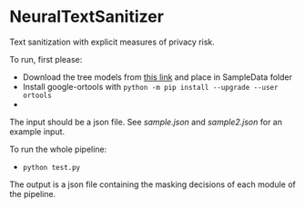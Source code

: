 # NeuralTextSanitizer
Text sanitization with explicit measures of privacy risk.

To run, first please:
* Download the tree models from [this link](https://drive.google.com/drive/folders/1p9znczAIruZKvUxY0hLRy5YXyj0SfOYk?usp=sharing) and place in SampleData folder
* Install google-ortools with ```python -m pip install --upgrade --user ortools```
* 
The input should be a json file. See *sample.json* and *sample2.json* for an example input.

To run the whole pipeline:
* ```python test.py```

The output is a json file containing the masking decisions of each module of the pipeline.

